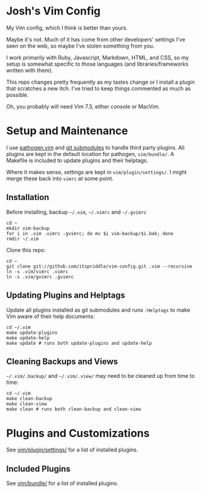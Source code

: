 # Josh's Vim Config

My Vim config, which I think is better than yours.

Maybe it's not. Much of it has come from other developers' settings I've seen
on the web, so maybe I've stolen something from you.

I work primarily with Ruby, Javascript, Markdown, HTML, and CSS, so my setup
is somewhat specific to those languages (and libraries/frameworks written with
them).

This repo changes pretty frequently as my tastes change or I
install a plugin that scratches a new itch. I've tried to keep things
commented as much as possible.

Oh, you probably will need Vim 7.3, either console or MacVim.

# Setup and Maintenance

I use [pathogen.vim](https://github.com/tpope/vim-pathogen/) and [git
submodules](http://www.kernel.org/pub/software/scm/git/docs/git-submodule.html)
to handle third party plugins. All plugins are kept in the default location
for pathogen, `vim/bundle/`. A Makefile is included to update plugins and
their helptags.

Where it makes sense, settings are kept in `vim/plugin/settings/`. I might
merge these back into `vimrc` at some point.

## Installation

Before installing, backup `~/.vim`, `~/.vimrc` and `~/.gvimrc`

    cd ~
    mkdir vim-backup
    for i in .vim .vimrc .gvimrc; do mv $i vim-backup/$i.bak; done
    rmdir ~/.vim

Clone this repo:

    cd ~
    git clone git://github.com/itspriddle/vim-config.git .vim --recursive
    ln -s .vim/vimrc .vimrc
    ln -s .vim/gvimrc .gvimrc

## Updating Plugins and Helptags

Update all plugins installed as git submodules and runs `:Helptags` to make
Vim aware of their help documents:

    cd ~/.vim
    make update-plugins
    make update-help
    make update # runs both update-plugins and update-help

## Cleaning Backups and Views

`~/.vim/.backup/` and `~/.vim/.view/` may need to be cleaned up from time to
time:

    cd ~/.vim
    make clean-backup
    make clean-view
    make clean # runs both clean-backup and clean-view

# Plugins and Customizations

See [vim/plugin/settings/](http://git.io/bhf9Jg) for a list of installed
plugins.

## Included Plugins

See [vim/bundle/](http://git.io/cWGCAQ) for a list of installed plugins.
